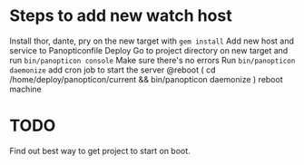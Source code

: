 Steps to add new watch host
===========================

Install thor, dante, pry on the new target with `gem install`
Add new host and service to Panopticonfile
Deploy
Go to project directory on new target and run `bin/panopticon console`
Make sure there's no errors
Run `bin/panopticon daemonize`
add cron job to start the server
    @reboot ( cd /home/deploy/panopticon/current && bin/panopticon daemonize )
reboot machine

TODO
====

Find out best way to get project to start on boot.
